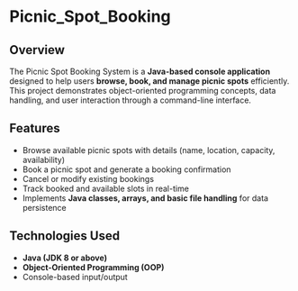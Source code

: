 # Picnic_Spot_Booking
## Overview
The Picnic Spot Booking System is a **Java-based console application** designed to help users **browse, book, and manage picnic spots** efficiently.  
This project demonstrates object-oriented programming concepts, data handling, and user interaction through a command-line interface.

## Features
- Browse available picnic spots with details (name, location, capacity, availability)  
- Book a picnic spot and generate a booking confirmation  
- Cancel or modify existing bookings  
- Track booked and available slots in real-time  
- Implements **Java classes, arrays, and basic file handling** for data persistence

## Technologies Used
- **Java (JDK 8 or above)**  
- **Object-Oriented Programming (OOP)**  
- Console-based input/output  
